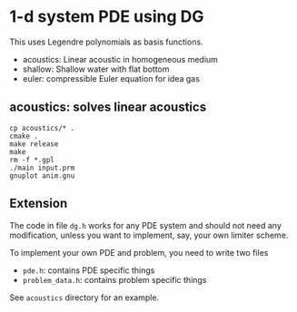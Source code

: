 # 1-d system PDE using DG

This uses Legendre polynomials as basis functions.

* acoustics: Linear acoustic in homogeneous medium
* shallow: Shallow water with flat bottom
* euler: compressible Euler equation for idea gas

## acoustics: solves linear acoustics

```shell
cp acoustics/* .
cmake .
make release
make
rm -f *.gpl
./main input.prm
gnuplot anim.gnu
```

## Extension

The code in file `dg.h` works for any PDE system and should not need any modification, unless you want to implement, say, your own limiter scheme.

To implement your own PDE and problem, you need to write two files

* `pde.h`: contains PDE specific things
* `problem_data.h`: contains problem specific things

See `acoustics` directory for an example.
